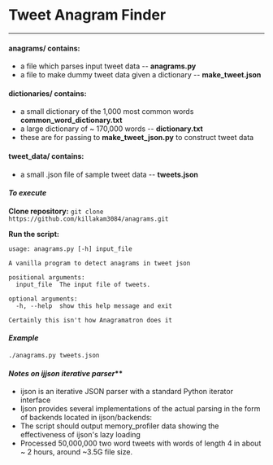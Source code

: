 # Tweet Anagram Finder
---
#### **anagrams/ contains:** 
- a file which parses input tweet data -- **anagrams.py**
- a file to make dummy tweet data given a dictionary -- **make_tweet.json**

#### **dictionaries/ contains:** 
- a small dictionary of the 1,000 most common words **common_word_dictionary.txt**
- a large dictionary of ~ 170,000 words -- **dictionary.txt**
- these are for passing to **make_tweet_json.py** to construct tweet data

#### **tweet_data/ contains:** 
- a small .json file of sample tweet data -- **tweets.json**

#### _To execute_
**Clone repository:** 
`git clone https://github.com/killakam3084/anagrams.git`

**Run the script:**

	usage: anagrams.py [-h] input_file

	A vanilla program to detect anagrams in tweet json

	positional arguments:
	  input_file  The input file of tweets.

	optional arguments:
	  -h, --help  show this help message and exit

	Certainly this isn't how Anagramatron does it


#### _Example_
	./anagrams.py tweets.json

#### *Notes on ijjson iterative parser***
- ijson is an iterative JSON parser with a standard Python iterator interface
- Ijson provides several implementations of the actual parsing in the form of backends located in ijson/backends:
- The script should output memory_profiler data showing the effectiveness of ijson's lazy loading
- Processed 50,000,000 two word tweets with words of length 4 in about ~ 2 hours, around ~3.5G file size.
